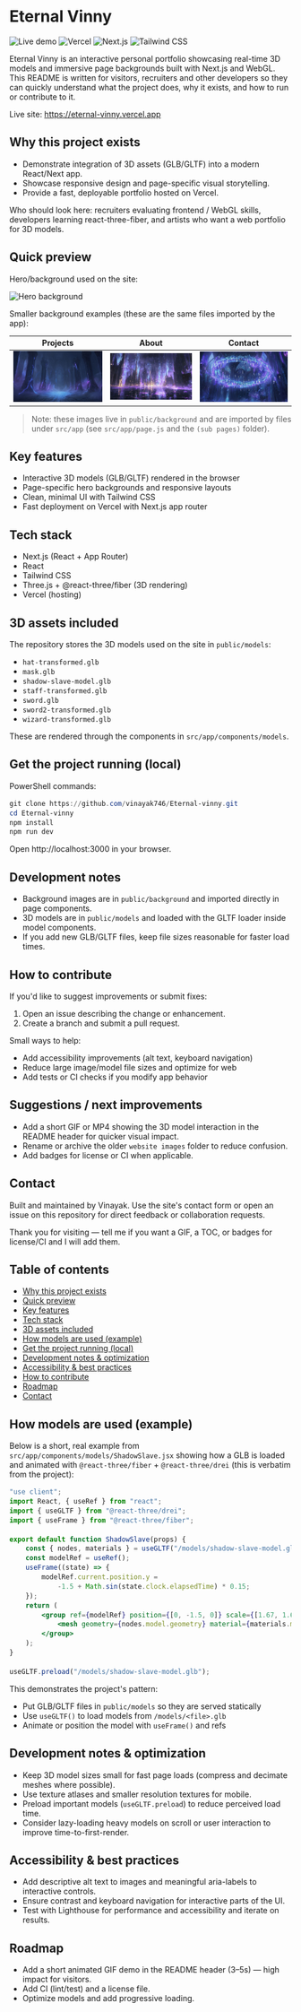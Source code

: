 # Eternal Vinny

![Live demo](https://img.shields.io/badge/Live-Demo-brightgreen)
![Vercel](https://img.shields.io/badge/Deploy-Vercel-black?logo=vercel)
![Next.js](https://img.shields.io/badge/Framework-Next.js-black?logo=next.js)
![Tailwind CSS](https://img.shields.io/badge/CSS-Tailwind%20CSS-blue?logo=tailwindcss)

Eternal Vinny is an interactive personal portfolio showcasing real-time 3D models and immersive page backgrounds built with Next.js and WebGL. This README is written for visitors, recruiters and other developers so they can quickly understand what the project does, why it exists, and how to run or contribute to it.

Live site: https://eternal-vinny.vercel.app

## Why this project exists

- Demonstrate integration of 3D assets (GLB/GLTF) into a modern React/Next app.
- Showcase responsive design and page-specific visual storytelling.
- Provide a fast, deployable portfolio hosted on Vercel.

Who should look here: recruiters evaluating frontend / WebGL skills, developers learning react-three-fiber, and artists who want a web portfolio for 3D models.

## Quick preview

Hero/background used on the site:

![Hero background](public/background/home-newer.png "Site hero background")

Smaller background examples (these are the same files imported by the app):

| Projects | About | Contact |
|---|---|---|
| ![Projects](public/background/projects-background.png "Projects background") | ![About](public/background/about.png "About background") | ![Contact](public/background/contact.png "Contact background") |

> Note: these images live in `public/background` and are imported by files under `src/app` (see `src/app/page.js` and the `(sub pages)` folder).

## Key features

- Interactive 3D models (GLB/GLTF) rendered in the browser
- Page-specific hero backgrounds and responsive layouts
- Clean, minimal UI with Tailwind CSS
- Fast deployment on Vercel with Next.js app router

## Tech stack

- Next.js (React + App Router)
- React
- Tailwind CSS
- Three.js + @react-three/fiber (3D rendering)
- Vercel (hosting)

## 3D assets included

The repository stores the 3D models used on the site in `public/models`:

- `hat-transformed.glb`
- `mask.glb`
- `shadow-slave-model.glb`
- `staff-transformed.glb`
- `sword.glb`
- `sword2-transformed.glb`
- `wizard-transformed.glb`

These are rendered through the components in `src/app/components/models`.

## Get the project running (local)

PowerShell commands:

```powershell
git clone https://github.com/vinayak746/Eternal-vinny.git
cd Eternal-vinny
npm install
npm run dev
```

Open http://localhost:3000 in your browser.

## Development notes

- Background images are in `public/background` and imported directly in page components.
- 3D models are in `public/models` and loaded with the GLTF loader inside model components.
- If you add new GLB/GLTF files, keep file sizes reasonable for faster load times.

## How to contribute

If you'd like to suggest improvements or submit fixes:

1. Open an issue describing the change or enhancement.
2. Create a branch and submit a pull request.

Small ways to help:

- Add accessibility improvements (alt text, keyboard navigation)
- Reduce large image/model file sizes and optimize for web
- Add tests or CI checks if you modify app behavior

## Suggestions / next improvements

- Add a short GIF or MP4 showing the 3D model interaction in the README header for quicker visual impact.
- Rename or archive the older `website images` folder to reduce confusion.
- Add badges for license or CI when applicable.

## Contact

Built and maintained by Vinayak. Use the site's contact form or open an issue on this repository for direct feedback or collaboration requests.


Thank you for visiting — tell me if you want a GIF, a TOC, or badges for license/CI and I will add them.
## Table of contents

- [Why this project exists](#why-this-project-exists)
- [Quick preview](#quick-preview)
- [Key features](#key-features)
- [Tech stack](#tech-stack)
- [3D assets included](#3d-assets-included)
- [How models are used (example)](#how-models-are-used-example)
- [Get the project running (local)](#get-the-project-running-local)
- [Development notes & optimization](#development-notes--optimization)
- [Accessibility & best practices](#accessibility--best-practices)
- [How to contribute](#how-to-contribute)
- [Roadmap](#roadmap)
- [Contact](#contact)

## How models are used (example)

Below is a short, real example from `src/app/components/models/ShadowSlave.jsx` showing how a GLB is loaded and animated with `@react-three/fiber` + `@react-three/drei` (this is verbatim from the project):

```jsx
"use client";
import React, { useRef } from "react";
import { useGLTF } from "@react-three/drei";
import { useFrame } from "@react-three/fiber";

export default function ShadowSlave(props) {
	const { nodes, materials } = useGLTF("/models/shadow-slave-model.glb");
	const modelRef = useRef();
	useFrame((state) => {
		modelRef.current.position.y =
			-1.5 + Math.sin(state.clock.elapsedTime) * 0.15;
	});
	return (
		<group ref={modelRef} position={[0, -1.5, 0]} scale={[1.67, 1.67, 0.9]}>
			<mesh geometry={nodes.model.geometry} material={materials.model} />
		</group>
	);
}

useGLTF.preload("/models/shadow-slave-model.glb");
```

This demonstrates the project's pattern:

- Put GLB/GLTF files in `public/models` so they are served statically
- Use `useGLTF()` to load models from `/models/<file>.glb`
- Animate or position the model with `useFrame()` and refs

## Development notes & optimization

- Keep 3D model sizes small for fast page loads (compress and decimate meshes where possible).
- Use texture atlases and smaller resolution textures for mobile.
- Preload important models (`useGLTF.preload`) to reduce perceived load time.
- Consider lazy-loading heavy models on scroll or user interaction to improve time-to-first-render.

## Accessibility & best practices

- Add descriptive alt text to images and meaningful aria-labels to interactive controls.
- Ensure contrast and keyboard navigation for interactive parts of the UI.
- Test with Lighthouse for performance and accessibility and iterate on results.

## Roadmap

- Add a short animated GIF demo in the README header (3–5s) — high impact for visitors.
- Add CI (lint/test) and a license file.
- Optimize models and add progressive loading.

